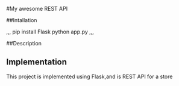 #My awesome REST API

##Intallation

,,,
pip install Flask
python app.py
,,,

##Description

## Implementation

This project is implemented using Flask,and is REST API for a store
